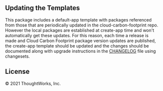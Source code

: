 ## Updating the Templates

This package includes a default-app template with packages referenced from those that are periodically updated in the cloud-carbon-footprint repo. However the local packages are established at create-app time and won't automatically get these updates. For this reason, each time a release is made and Cloud Carbon Footprint package version updates are published, the create-app template should be updated and the changes should be documented along with upgrade instructions in the [CHANGELOG](https://github.com/cloud-carbon-footprint/cloud-carbon-footprint/blob/trunk/packages/create-app/CHANGELOG.md) file using changesets.

## License

© 2021 ThoughtWorks, Inc.
